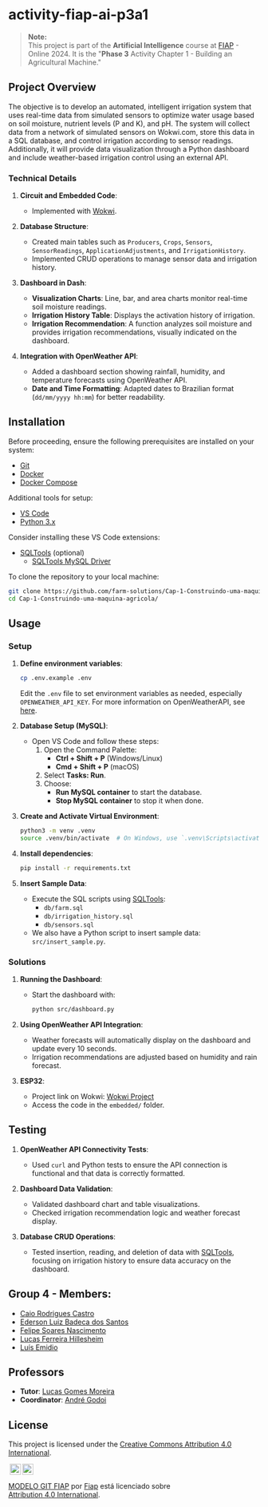 # activity-fiap-ai-p3a1

> **Note:**  
> This project is part of the **Artificial Intelligence** course at [FIAP](https://github.com/fiap) - Online 2024. It is the "**Phase 3** Activity Chapter 1 - Building an Agricultural Machine."

## Project Overview

The objective is to develop an automated, intelligent irrigation system that uses real-time data from simulated sensors to optimize water usage based on soil moisture, nutrient levels (P and K), and pH. The system will collect data from a network of simulated sensors on Wokwi.com, store this data in a SQL database, and control irrigation according to sensor readings. Additionally, it will provide data visualization through a Python dashboard and include weather-based irrigation control using an external API.

### Technical Details

1. **Circuit and Embedded Code**:
   - Implemented with [Wokwi](https://wokwi.com/).

2. **Database Structure**:
   - Created main tables such as `Producers`, `Crops`, `Sensors`, `SensorReadings`, `ApplicationAdjustments`, and `IrrigationHistory`.
   - Implemented CRUD operations to manage sensor data and irrigation history.

3. **Dashboard in Dash**:
   - **Visualization Charts**: Line, bar, and area charts monitor real-time soil moisture readings.
   - **Irrigation History Table**: Displays the activation history of irrigation.
   - **Irrigation Recommendation**: A function analyzes soil moisture and provides irrigation recommendations, visually indicated on the dashboard.

4. **Integration with OpenWeather API**:
   - Added a dashboard section showing rainfall, humidity, and temperature forecasts using OpenWeather API.
   - **Date and Time Formatting**: Adapted dates to Brazilian format (`dd/mm/yyyy hh:mm`) for better readability.

## Installation

Before proceeding, ensure the following prerequisites are installed on your system:

- [Git](https://git-scm.com/downloads)
- [Docker](https://docs.docker.com/)
- [Docker Compose](https://docs.docker.com/compose)

Additional tools for setup:

- [VS Code](https://code.visualstudio.com/download)
- [Python 3.x](https://www.python.org/)

Consider installing these VS Code extensions:

- [SQLTools](https://marketplace.visualstudio.com/items?itemName=mtxr.sqltools) (optional)
  - [SQLTools MySQL Driver](https://marketplace.visualstudio.com/items?itemName=mtxr.sqltools-driver-mysql)

To clone the repository to your local machine:

```sh
git clone https://github.com/farm-solutions/Cap-1-Construindo-uma-maquina-agricola.git
cd Cap-1-Construindo-uma-maquina-agricola/
```

## Usage

### Setup

1. **Define environment variables**:
   ```sh
   cp .env.example .env
   ```
   Edit the `.env` file to set environment variables as needed, especially `OPENWEATHER_API_KEY`. For more information on OpenWeatherAPI, see [here](https://openweathermap.org/api).

2. **Database Setup (MySQL)**:
   - Open VS Code and follow these steps:
     1. Open the Command Palette:
        - **Ctrl + Shift + P** (Windows/Linux)
        - **Cmd + Shift + P** (macOS)
     2. Select **Tasks: Run**.
     3. Choose:
        - **Run MySQL container** to start the database.
        - **Stop MySQL container** to stop it when done.

3. **Create and Activate Virtual Environment**:
   ```sh
   python3 -m venv .venv
   source .venv/bin/activate  # On Windows, use `.venv\Scripts\activate`
   ```

4. **Install dependencies**:
   ```bash
   pip install -r requirements.txt
   ```

5. **Insert Sample Data**:
   - Execute the SQL scripts using [SQLTools](https://marketplace.visualstudio.com/items?itemName=mtxr.sqltools):
     - `db/farm.sql`
     - `db/irrigation_history.sql`
     - `db/sensors.sql`
   - We also have a Python script to insert sample data: `src/insert_sample.py`.

### Solutions

1. **Running the Dashboard**:
   - Start the dashboard with:
     ```bash
     python src/dashboard.py
     ```

2. **Using OpenWeather API Integration**:
   - Weather forecasts will automatically display on the dashboard and update every 10 seconds.
   - Irrigation recommendations are adjusted based on humidity and rain forecast.

3. **ESP32**:
   - Project link on Wokwi: [Wokwi Project](https://wokwi.com/projects/413455638981848065)
   - Access the code in the `embedded/` folder.

## Testing

1. **OpenWeather API Connectivity Tests**:
   - Used `curl` and Python tests to ensure the API connection is functional and that data is correctly formatted.

2. **Dashboard Data Validation**:
   - Validated dashboard chart and table visualizations.
   - Checked irrigation recommendation logic and weather forecast display.

3. **Database CRUD Operations**:
   - Tested insertion, reading, and deletion of data with [SQLTools](https://marketplace.visualstudio.com/items?itemName=mtxr.sqltools), focusing on irrigation history to ensure data accuracy on the dashboard.

## Group 4 - Members:

- [Caio Rodrigues Castro](https://www.linkedin.com/in/caiorcastro/) 
- [Ederson Luiz Badeca dos Santos](https://www.linkedin.com/in/ederson-badeca/)
- [Felipe Soares Nascimento](https://www.linkedin.com/in/digitalmanagerfelipesoares/)
- [Lucas Ferreira Hillesheim](https://www.linkedin.com/in/lfhillesheim/)
- [Luís Emidio](https://www.linkedin.com/in/luisfuturist/)

## Professors

- **Tutor**: [Lucas Gomes Moreira](https://www.linkedin.com/in/lucas-gomes-moreira-15a8452a/)
- **Coordinator**: [André Godoi](https://www.linkedin.com/in/profandregodoi/)

## License

This project is licensed under the [Creative Commons Attribution 4.0 International](http://creativecommons.org/licenses/by/4.0/?ref=chooser-v1).

<img style="height:22px!important;margin-left:3px;vertical-align:text-bottom;" src="https://mirrors.creativecommons.org/presskit/icons/cc.svg?ref=chooser-v1"><img style="height:22px!important;margin-left:3px;vertical-align:text-bottom;" src="https://mirrors.creativecommons.org/presskit/icons/by.svg?ref=chooser-v1"><p xmlns:cc="http://creativecommons.org/ns#" xmlns:dct="http://purl.org/dc/terms/"><a property="dct:title" rel="cc:attributionURL" href="https://github.com/agodoi/template">MODELO GIT FIAP</a> por <a rel="cc:attributionURL dct:creator" property="cc:attributionName" href="https://fiap.com.br">Fiap</a> está licenciado sobre <a href="http://creativecommons.org/licenses/by/4.0/?ref=chooser-v1" target="_blank" rel="license noopener noreferrer" style="display:inline-block;">Attribution 4.0 International</a>.</p>
